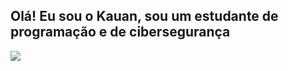 ## Olá! Eu sou o Kauan, sou um estudante de programação e de cibersegurança
<picture>
  <source
    srcset="https://github-readme-stats.vercel.app/api?username=faylun&show_icons=true&theme= radical"
    media="(prefers-color-scheme: radical)"
  />
  <source
    srcset="https://github-readme-stats.vercel.app/api?username=faylun&show_icons=true"
    media="(prefers-color-scheme: light), (prefers-color-scheme: no-preference)"
  />
  <img src="https://github-readme-stats.vercel.app/api?username=faylun&show_icons=true" />
</picture>
